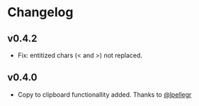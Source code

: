 # Changelog

## v0.4.2

- Fix: entitized chars (&lt; and &gt;) not replaced.

## v0.4.0

- Copy to clipboard functionallity added. Thanks to [@lpellegr](https://github.com/lpellegr)
